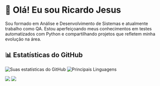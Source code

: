 # 👋 Olá! Eu sou Ricardo Jesus

Sou formado em Análise e Desenvolvimento de Sistemas e atualmente trabalho como QA. Estou aperfeiçoando meus conhecimentos em testes automatizados com Python e compartilhando projetos que refletem minha evolução na área. 

## 📊 Estatísticas do GitHub

![Suas estatísticas do GitHub](https://github-readme-stats.vercel.app/api?username=ricardojaj&show_icons=true&theme=radical)
![Principais Linguagens](https://github-readme-stats.vercel.app/api/top-langs/?username=ricardojaj&layout=compact&theme=radical)


<div> 
    <a href="https://www.linkedin.com/in/ricardo-jesus-1582a318b/" target="_blank"><img src="https://img.shields.io/badge/-LinkedIn-%230077B5?style=for-the-badge&logo=linkedin&logoColor=white" target="_blank"></a> 
  <a href="mailto:rickanjos85@gmail.com"><img src="https://img.shields.io/badge/-Gmail-%23333?style=for-the-badge&logo=gmail&logoColor=white" target="_blank"></a>
</div>


